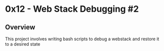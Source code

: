 # 0x12 - Web Stack Debugging #2

## Overview

This project involves writing bash scripts to debug a webstack and restore it to a desired state